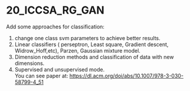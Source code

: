 # 20_ICCSA_RG_GAN
Add some approaches for classification:<br />
1) change one class svm parameters to achieve better results.<br />
2) Linear classifiers ( perseptron, Least square, Gradient descent, Widrow_Hoff,etc), Parzen, Gaussian mixture model.<br />
3) Dimension reduction methods and classification of data with new dimensions.<br />
4) Supervised and unsupervised mode.<br />
You can see paper at: https://dl.acm.org/doi/abs/10.1007/978-3-030-58799-4_51

